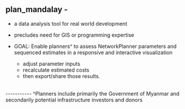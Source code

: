 plan_mandalay - 
-----------
* a data analysis tool for real world development
* precludes need for GIS or programming expertise

* GOAL: Enable planners^ to assess NetworkPlanner parameters and sequenced estimates in a responsive and interactive visualization
	* adjust parameter inputs
    * recalculate estimated costs
    * then export/share those results.

<br>
-----------
^Planners include primarily the Government of Myanmar and secondarily potential infrastructure investors and donors